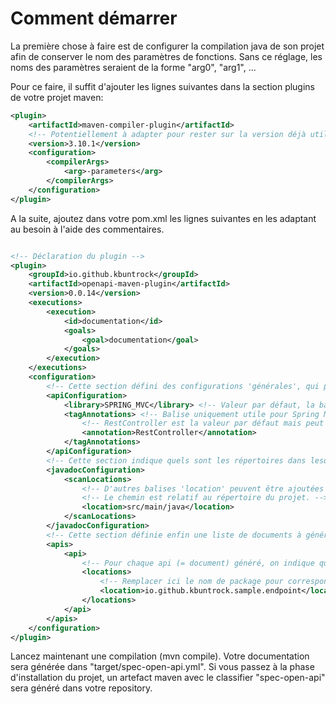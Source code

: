 # Comment démarrer

La première chose à faire est de configurer la compilation java de son projet afin de conserver le nom des paramètres de fonctions. 
Sans ce réglage, les noms des paramètres seraient de la forme "arg0", "arg1", ...

Pour ce faire, il suffit d'ajouter les lignes suivantes dans la section plugins de votre projet maven:

```xml
<plugin>
	<artifactId>maven-compiler-plugin</artifactId>
	<!-- Potentiellement à adapter pour rester sur la version déjà utilisée par votre projet -->
	<version>3.10.1</version>
	<configuration>
		<compilerArgs>
			<arg>-parameters</arg>
		</compilerArgs>
	</configuration>
</plugin>
```

A la suite, ajoutez dans votre pom.xml les lignes suivantes en les adaptant au besoin à l'aide des commentaires.

```xml

<!-- Déclaration du plugin -->
<plugin>
	<groupId>io.github.kbuntrock</groupId>
	<artifactId>openapi-maven-plugin</artifactId>
	<version>0.0.14</version>
	<executions>
		<execution>
			<id>documentation</id>
			<goals>
				<goal>documentation</goal>
			</goals>
		</execution>
	</executions>
	<configuration>
		<!-- Cette section défini des configurations 'générales', qui peuvent être surchargées pour chaque document généré. -->
		<apiConfiguration>
			<library>SPRING_MVC</library> <!-- Valeur par défaut, la balise peut être supprimée en l'état -->
			<tagAnnotations> <!-- Balise uniquement utile pour Spring MVC -->
				<!-- RestController est la valeur par défaut mais peut être remplacée par RequestMapping -->
				<annotation>RestController</annotation>
			</tagAnnotations>
		</apiConfiguration>
		<!-- Cette section indique quels sont les répertoires dans lesquelles les fichiers de code sources devront être lus afin d'en extraire la javadoc -->
		<javadocConfiguration>
			<scanLocations>
				<!-- D'autres balises 'location' peuvent être ajoutées afin de référencer de la javadoc présente dans d'autres modules. -->
				<!-- Le chemin est relatif au répertoire du projet. -->
				<location>src/main/java</location>
			</scanLocations>
		</javadocConfiguration>
		<!-- Cette section définie enfin une liste de documents à générer. Dans cet exemple, un seul est généré, avec la configuration par défaut. -->
		<apis>
			<api>
				<!-- Pour chaque api (= document) généré, on indique quels sont les packages / noms de classe complets à scanner -->
				<locations>
					<!-- Remplacer ici le nom de package pour correspondre à votre projet. -->
					<location>io.github.kbuntrock.sample.endpoint</location>
				</locations>
			</api>
		</apis>
	</configuration>
</plugin>
```

Lancez maintenant une compilation (mvn compile). Votre documentation sera générée dans "target/spec-open-api.yml".
Si vous passez à la phase d'installation du projet, un artefact maven avec le classifier "spec-open-api" sera généré dans votre repository.